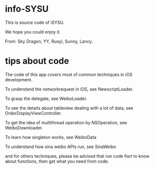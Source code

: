info-SYSU
=========

This is source code of iSYSU.

We hope you could enjoy it.

From: Sky Dragon, YY, Ruoyi, Sunny, Lancy.


tips about code
=========

The code of this app covers most of common techniques in iOS development. 

To understand the networkrequest in iOS, see NewscriptLoader.

To grasp the delegate, see WeiboLoader.

To see the details about tableview dealing with a lot of data, see OrderDisplayViewController.

To get the idea of multithread operation by NSOperation, see WeiboDownloader.

To learn how singleton works, see WeiboData

To understand how sina weibo APIs run, see SinaWeibo

and for others techniques, please be advised that run code fisrt to know about functions, then get what you need from code.





